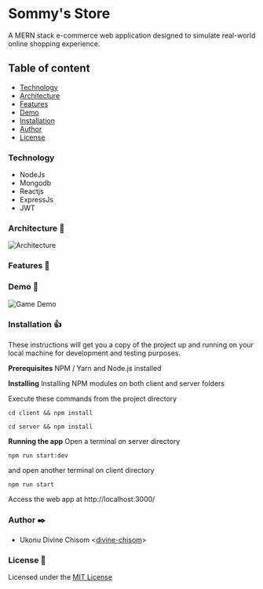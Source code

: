 # Sommy's Store
A MERN stack e-commerce web application designed to simulate real-world online shopping experience.

## Table of content
* [Technology](#technology)
* [Architecture](#architecture-couple)
* [Features](#features-speech_balloon)
* [Demo](#demo-running)
* [Installation](#installation)
* [Author](#author-black_nib)
* [License](#license-pray)

### Technology
* NodeJs
* Mongodb
* Reactjs
* ExpressJs
* JWT

### Architecture :couple:
![Architecture](assets/images/architecture.jpg)

### Features :speech_balloon:

### Demo :running:
![Game Demo](assets/images/demo.gif)

### Installation :thumbsup:
These instructions will get you a copy of the project up and running on your local machine for development and testing purposes.

**Prerequisites**
NPM / Yarn and Node.js installed

**Installing**
Installing NPM modules on both client and server folders

Execute these commands from the project directory
```
cd client && npm install
```
```
cd server && npm install
```
**Running the app**
Open a terminal on server directory
```
npm run start:dev
```
and open another terminal on client directory
```
npm run start
```
Access the web app at http://localhost:3000/

### Author :black_nib:

* Ukonu Divine Chisom <[divine-chisom](https://github.com/divine-chisom)>

### License :pray:
Licensed under the [MIT License](LICENSE)